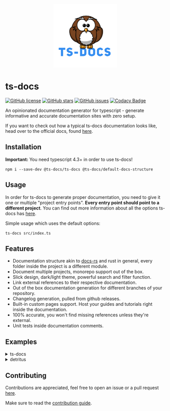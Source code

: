 
<p align="center">
  <img src="https://github.com/ts-docs/ts-docs/blob/main/assets/logo.png?raw=true" width="200px" />
</p>

# ts-docs

[![GitHub license](https://img.shields.io/github/license/ts-docs/ts-docs?style=flat-square)](https://github.com/ts-docs/ts-docs/blob/main/LICENSE)
[![GitHub stars](https://img.shields.io/github/stars/ts-docs/ts-docs?style=flat-square)](https://github.com/ts-docs/ts-docs/stargazers)
[![GitHub issues](https://img.shields.io/github/issues/ts-docs/ts-docs?style=flat-square)](https://github.com/ts-docs/ts-docs/issues)
[![Codacy Badge](https://app.codacy.com/project/badge/Grade/639fba225a094e769b4c8976a30bf7c1)](https://www.codacy.com/gh/ts-docs/ts-docs/dashboard?utm_source=github.com&amp;utm_medium=referral&amp;utm_content=ts-docs/ts-docs&amp;utm_campaign=Badge_Grade)

An opinionated documentation generator for typescript - generate informative and accurate documentation sites with zero setup.

If you want to check out how a typical ts-docs documentation looks like, head over to the official docs, found [here](https://ts-docs.github.io/ts-docs/index.html).

## Installation

**Important:** You need typescript 4.3+ in order to use ts-docs!

```
npm i --save-dev @ts-docs/ts-docs @ts-docs/default-docs-structure 
```

## Usage 

In order for ts-docs to generate proper documentation, you need to give it one or multiple "project entry points". **Every entry point should point to a different project**. You can find out more information about all the options ts-docs has [here](https://ts-docs.github.io/ts-docs/pages/Guides/Options.html).

Simple usage which uses the default options:
```
ts-docs src/index.ts
```

## Features

- Documentation structure akin to [docs-rs](https://docs.rs/) and rust in general, every folder inside the project is a different module. 
- Document multiple projects, monorepo support out of the box.
- Slick design, dark/light theme, powerful search and filter function.
- Link external references to their respective documentation.
- Out of the box documentation generation for different branches of your repository.
- Changelog generation, pulled from github releases.
- Built-in custom pages support. Host your guides and tutorials right inside the documentation.
- 100% accurate, you won't find missing references unless they're external.
- Unit tests inside documentation comments.

## Examples

<details>
<summary>ts-docs</summary>
<img src="https://i.imgur.com/8FpQb1F.png">
</details>

<details>
<summary>detritus</summary>
<img src="https://i.imgur.com/yBtBsg4.png">
</details>


## Contributing

Contributions are appreciated, feel free to open an issue or a pull request [here](https://github.com/ts-docs/ts-docs).

Make sure to read the [contribution guide](https://github.com/ts-docs/ts-docs/blob/main/.github/CONTRIBUTING.md).